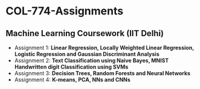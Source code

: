 # COL-774-Assignments
## Machine Learning Coursework (IIT Delhi)

- Assignment 1: **Linear Regression, Locally Weighted Linear Regression, Logistic Regression and Gaussian Discriminant Analysis**
- Assignment 2: **Text Classification using Naive Bayes, MNIST Handwritten digit Classification using SVMs**
- Assignment 3: **Decision Trees, Random Forests and Neural Networks**
- Assignment 4: **K-means, PCA, NNs and CNNs**